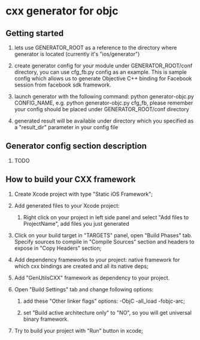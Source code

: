 cxx generator for objc
=================

Getting started
-----------------

1. lets use GENERATOR_ROOT as a reference to the directory where generator is located (currently it's "ios/generator")

2. create generator config for your module under GENERATOR_ROOT/conf directory, you can use cfg_fb.py config as an example.
This is sample config which allows us to generate Objective C++ binding for Facebook session from facebook sdk framework.

3. launch generator with the following command: python generator-objc.py CONFIG_NAME, e.g. python generator-objc.py cfg_fb,
please remember your config should be placed under GENERATOR_ROOT/conf directory

4. generated result will be available under directory which you specified as a "result_dir" parameter in your config file


Generator config section description
-----------------
1. TODO

How to build your CXX framework
-----------------
1. Create Xcode project with type "Static iOS Framework";

2. Add generated files to your Xcode project:

    1) Right click on your project in left side panel and select "Add files to ProjectName", add files you just generated

3. Click on your build target in "TARGETS" panel, open "Build Phases" tab. Specify sources to compile in "Compile Sources" section and headers to expose in "Copy Headers" section;

4. Add dependency frameworks to your project: native framework for which cxx bindings are created and all its native deps;

5. Add "GenUtilsCXX" framework as dependency to your project.

6. Open "Build Settings" tab and change following options:

   1) add these "Other linker flags" options: -ObjC -all_load -fobjc-arc;

   2) set "Build active architecture only" to "NO", so you will get universal binary framework.

8. Try to build your project with "Run" button in xcode;
